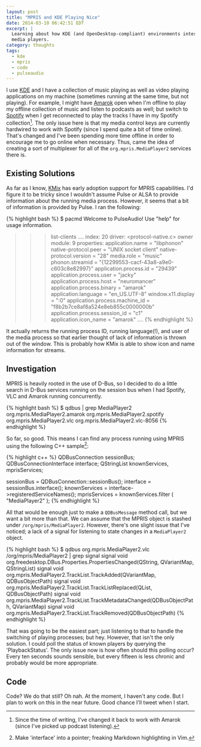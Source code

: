 ```yaml
---
layout: post
title: "MPRIS and KDE Playing Nice"
date: 2014-03-10 06:42:51 EDT
excerpt: |
  Learning about how KDE (and OpenDesktop-compliant) environments interact with
  media players.
category: thoughts
tags:
  - kde
  - mpris
  - code
  - pulseaudio
---
```


I use [KDE][] and I have a collection of music playing as well as video
playing applications on my machine (sometimes running at the same time, but
not playing). For example, I might have [Amarok][] open when I'm offline to 
play my offline collection of music and listen to podcasts as well; but 
switch to [Spotify][] when I get reconnected to play the tracks I have 
in my Spotify collection[^1]. The only issue here is that my media control keys
are currently hardwired to work with Spotify (since I spend quite a bit of
time online). That's changed and I've been spending more time offline 
in order to encourage me to go online when necessary. Thus, came the idea of
creating a sort of multiplexer for all of the `org.mpris.MediaPlayer2`
services there is.

## Existing Solutions

As far as I know, [KMix][] has early adoption support for MPRIS capabilities.
I'd figure it to be tricky since I wouldn't assume Pulse or ALSA to provide
information about the running media process. However, it seems that a bit of
information is provided by Pulse. I ran the following:

{% highlight bash %}
$ pacmd
Welcome to PulseAudio! Use "help" for usage information.
>>> list-clients
  ....
    index: 20
        driver: <protocol-native.c>
        owner module: 9
        properties:
                application.name = "libphonon"
                native-protocol.peer = "UNIX socket client"
                native-protocol.version = "28"
                media.role = "music"
                phonon.streamid = "{12299553-cacf-43a8-a9e0-c603c8e82997}"
                application.process.id = "29439"
                application.process.user = "jacky"
                application.process.host = "neuromancer"
                application.process.binary = "amarok"
                application.language = "en_US.UTF-8"
                window.x11.display = ":0"
                application.process.machine_id = "f8b2b7ce8af8a524e8eb855c0000000b"
                application.process.session_id = "c1"
                application.icon_name = "amarok"
  ....
{% endhighlight %}

It actually returns the running process ID, running language(!), and user of the media 
process so that earlier thought of lack of information is thrown out of the
window. This is probably how KMix is able to show icon and name information for
streams.

## Investigation
MPRIS is heavily rooted in the use of D-Bus, so I decided to do a little search
in D-Bus services running on the session bus when I had Spotify, VLC and Amarok
running concurrently.

{% highlight bash %}
$ qdbus | grep MediaPlayer2
 org.mpris.MediaPlayer2.amarok
 org.mpris.MediaPlayer2.spotify
 org.mpris.MediaPlayer2.vlc
 org.mpris.MediaPlayer2.vlc-8056
{% endhighlight %}

So far, so good. This means I can find any process running using MPRIS using
the following C++ sample[^2]:

{% highlight c++ %}
  QDBusConnection sessionBus;
  QDBusConnectionInterface interface;
  QStringList knownServices, mprisServices;

  sessionBus    = QDBusConnection::sessionBus();
  interface     = sessionBus.interface();
  knownServices = interface->registeredServiceNames();
  mprisServices = knownServices.filter ( "MediaPlayer2" );
{% endhighlight %}

All that would be enough just to make a `QDBusMessage` method call, but we
want a bit more than that. We can assume that the MPRIS object is stashed
under `/org/mpris/MediaPlayer2`. However, there's one slight issue that I've
noticed; a lack of a signal for listening to state changes in a `MediaPlayer2`
object.

{% highlight bash %}
$ qdbus org.mpris.MediaPlayer2.vlc /org/mpris/MediaPlayer2 | grep signal
signal void org.freedesktop.DBus.Properties.PropertiesChanged(QString, QVariantMap, QStringList)
signal void org.mpris.MediaPlayer2.TrackList.TrackAdded(QVariantMap, QDBusObjectPath)
signal void org.mpris.MediaPlayer2.TrackList.TrackListReplaced(QList<QDBusObjectPath>, QDBusObjectPath)
signal void org.mpris.MediaPlayer2.TrackList.TrackMetadataChanged(QDBusObjectPath, QVariantMap)
signal void org.mpris.MediaPlayer2.TrackList.TrackRemoved(QDBusObjectPath)
{% endhighlight %}

That was going to be the easiest part; just listening to that to handle the
switching of playing processes; but hey. However, that isn't the only
solution. I could poll the status of known players by querying the
'PlaybackStatus'. The only issue now is how often should this polling occur?
Every ten seconds sounds sensible, but every fifteen is less chronic and
probably would be more appropriate.

## Code

Code? We do that still? Oh nah. At the moment, I haven't any code. But I plan
to work on this in the near future. Good chance I'll tweet when I start.

[kde]: http://kde.org
[kmix]: http://kmix.kde.org
[amarok]: http://amarok.kde.org
[spotify]: http://spotify.com
[^1]: Since the time of writing, I've changed it back to work with Amarok (since I've picked up podcast listening).
[^2]: Make 'interface' into a pointer; freaking Markdown highlighting in Vim.
